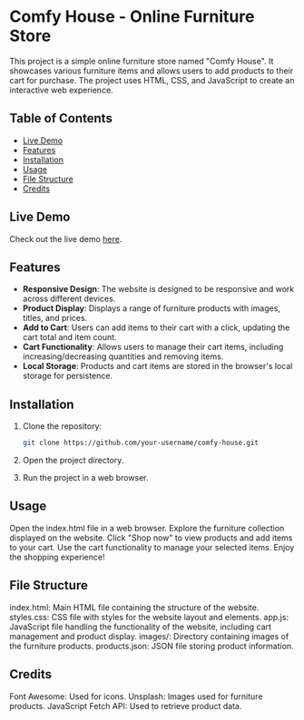 # Comfy House - Online Furniture Store

This project is a simple online furniture store named "Comfy House". It showcases various furniture items and allows users to add products to their cart for purchase. The project uses HTML, CSS, and JavaScript to create an interactive web experience.

## Table of Contents

- [Live Demo](#live-demo)
- [Features](#features)
- [Installation](#installation)
- [Usage](#usage)
- [File Structure](#file-structure)
- [Credits](#credits)

## Live Demo

Check out the live demo [here](https://comfy-house-store.netlify.app/).

## Features

- **Responsive Design**: The website is designed to be responsive and work across different devices.
- **Product Display**: Displays a range of furniture products with images, titles, and prices.
- **Add to Cart**: Users can add items to their cart with a click, updating the cart total and item count.
- **Cart Functionality**: Allows users to manage their cart items, including increasing/decreasing quantities and removing items.
- **Local Storage**: Products and cart items are stored in the browser's local storage for persistence.

## Installation

1. Clone the repository:

   ```bash
   git clone https://github.com/your-username/comfy-house.git
   ```

2. Open the project directory.

3. Run the project in a web browser.

## Usage

Open the index.html file in a web browser.
Explore the furniture collection displayed on the website.
Click "Shop now" to view products and add items to your cart.
Use the cart functionality to manage your selected items.
Enjoy the shopping experience!

## File Structure

index.html: Main HTML file containing the structure of the website.
styles.css: CSS file with styles for the website layout and elements.
app.js: JavaScript file handling the functionality of the website, including cart management and product display.
images/: Directory containing images of the furniture products.
products.json: JSON file storing product information.

## Credits

Font Awesome: Used for icons.
Unsplash: Images used for furniture products.
JavaScript Fetch API: Used to retrieve product data.
